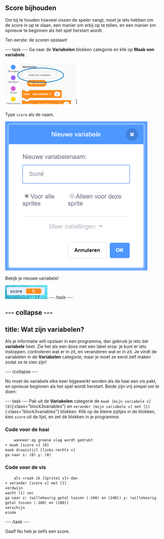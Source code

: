 ## Score bijhouden

Om bij te houden hoeveel vissen de speler vangt, moet je iets hebben om de score in op te slaan, een manier om erbij op te tellen, en een manier om opnieuw te beginnen als het spel herstart wordt.

Ten eerste: de scoren opslaan!

\--- task \--- Ga naar de **Variabelen** blokken categorie en klik op **Maak een variabele**.

![](images/catch5.png)

Type `score` als de naam.

![](images/catch6.png)

Bekijk je nieuwe variabele!

![De Score variabele wordt weergegeven in het speelveld](images/scoreVariableStage.png) \--- /task \---

## \--- collapse \---

## title: Wat zijn variabelen?

Als je informatie wilt opslaan in een programma, dan gebruik je iets dat **variabele** heet. Zie het als een doos met een label erop: je kunt er iets instoppen, controleren wat er in zit, en veranderen wat er in zit. Je vindt de variabelen in de **Variabelen** categorie, maar je moet ze eerst zelf maken zodat ze te zien zijn!

\--- /collapse \---

Nu moet de variabele elke keer bijgewerkt worden als de haai een vis pakt, en opnieuw beginnen als het spel wordt herstart. Beide zijn vrij simpel om te doen:

\--- task \--- Pak uit de **Variabelen** categorie de `maak [mijn variabele v] [0]`{:class="block3variables"} en `verander [mijn variabele v] met [1]`{:class="block3variables"} blokken. Klik op de kleine pijltjes in de blokken, kies `score` uit de lijst, en zet de blokken in je programma:

### Code voor de haai

```blocks3
    wanneer op groene vlag wordt gedrukt
+ maak [score v] [0]
maak draaistijl [links-rechts v]
ga naar x: (0) y: (0)
```

### Code voor de vis

```blocks3
    als <raak ik [Sprite1 v]> dan
+ verander [score v] met [1]
verdwijn
wacht (1) sec
ga naar x: (willekeurig getal tussen (-240) en (240)) y: (willekeurig getal tussen (-180) en (180))
verschijn
einde
```

\--- /task \---

Gaaf! Nu heb je zelfs een score.